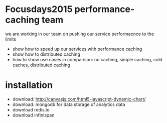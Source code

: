 # Focusdays2015 performance-caching team
we are working in our team on pushing our service performacnce to the limits
* show how to speed up our services with performance caching
* show how to distributed caching
* how to show use cases in comparison: no caching, simple caching, cold caches, distributed caching

# installation
* download: http://canvasjs.com/html5-javascript-dynamic-chart/
* download: mongodb for data storage of analytics data
* download redis.io
* download infinispan 